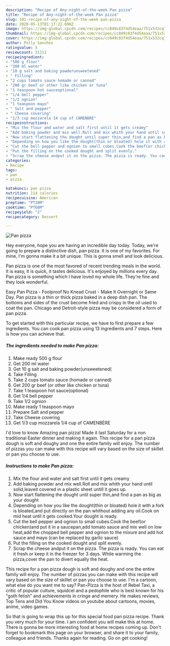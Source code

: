 ```yaml
---
description: "Recipe of Any-night-of-the-week Pan pizza"
title: "Recipe of Any-night-of-the-week Pan pizza"
slug: 101-recipe-of-any-night-of-the-week-pan-pizza
date: 2020-05-13T01:17:22.698Z
image: https://img-global.cpcdn.com/recipes/cc849c83f4d54eaa/751x532cq70/pan-pizza-recipe-main-photo.jpg
thumbnail: https://img-global.cpcdn.com/recipes/cc849c83f4d54eaa/751x532cq70/pan-pizza-recipe-main-photo.jpg
cover: https://img-global.cpcdn.com/recipes/cc849c83f4d54eaa/751x532cq70/pan-pizza-recipe-main-photo.jpg
author: Polly Sanchez
ratingvalue: 5
reviewcount: 31211
recipeingredient:
- "500 g flour"
- "200 ml water"
- "10 g salt and baking powderunsweetened"
- " Filling"
- "2 cups tomato sauce homade or canned"
- "200 gr beef or other like chicken or tuna"
- "1 teaspoon hot sauceoptional"
- "1/4 bell pepper"
- "1/2 ognion"
- "1 teaspoon mayo"
- " Salt and pepper"
- " Cheese covering"
- "1/3 cup mozzarela 14 cup of CAMENBRE"
recipeinstructions:
- "Mix the flour and water and salt first until it gets creamy"
- "Add baking powder and mix well.Roll and mix whith your hand until solid,leaveit covered in a plastic sheet untill it goes up."
- "Now start flattening the dought until super thin,and find a pan as big as your dought"
- "Depending on how you like the dought(thin or bloated) hole it with a fork is bloated,and put directly on the pan whithout adding any oil.Cook on mid heat until it gets cooked.Your dought is ready."
- "Cut the bell pepper and ognion to small cubes.Cook the beef(or chicken)and put it in a saucepan,add tomato sauce and mix well on low heat,add the chopped bell pepper and ognion to the mixure and add hot sauce and mayo (can be replaced by garlic sauce)"
- "Put the filling on the cooked dought and split evenly."
- "Scrap the cheese andput it on the pizza. The pizza is ready. You can eat it fresh or keep it in the freezer for 3 days. While warming the pizza,cover the pan to divert equally the heat."
categories:
- Recipe
tags:
- pan
- pizza

katakunci: pan pizza 
nutrition: 114 calories
recipecuisine: American
preptime: "PT20M"
cooktime: "PT60M"
recipeyield: "2"
recipecategory: Dessert

---
```



![Pan pizza](https://img-global.cpcdn.com/recipes/cc849c83f4d54eaa/751x532cq70/pan-pizza-recipe-main-photo.jpg)

Hey everyone, hope you are having an incredible day today. Today, we're going to prepare a distinctive dish, pan pizza. It is one of my favorites. For mine, I'm gonna make it a bit unique. This is gonna smell and look delicious.

Pan pizza is one of the most favored of recent trending meals in the world. It is easy, it is quick, it tastes delicious. It's enjoyed by millions every day. Pan pizza is something which I have loved my whole life. They're fine and they look wonderful.

Easy Pan Pizza - Foolproof No Knead Crust - Make It Overnight or Same Day. Pan pizza is a thin or thick pizza baked in a deep dish pan. The bottoms and sides of the crust become fried and crispy in the oil used to coat the pan. Chicago and Detroit-style pizza may be considered a form of pan pizza.


To get started with this particular recipe, we have to first prepare a few ingredients. You can cook pan pizza using 13 ingredients and 7 steps. Here is how you can achieve that.

<!--inarticleads1-->

##### The ingredients needed to make Pan pizza:

1. Make ready 500 g flour
1. Get 200 ml water
1. Get 10 g salt and baking powder(unsweetened(
1. Take  Filling
1. Take 2 cups tomato sauce (homade or canned)
1. Get 200 gr beef (or other like chicken or tuna)
1. Take 1 teaspoon hot sauce(optional)
1. Get 1/4 bell pepper
1. Take 1/2 ognion
1. Make ready 1 teaspoon mayo
1. Prepare  Salt and pepper
1. Take  Cheese covering
1. Get 1/3 cup mozzarela 1/4 cup of CAMENBÈRE


I&#39;d love to know Amazing pan pizza! Made it last Saturday for a non traditional Easter dinner and making it again. This recipe for a pan pizza dough is soft and doughy and one the entire family will enjoy. The number of pizzas you can make with this recipe will vary based on the size of skillet or pan you choose to use. 

<!--inarticleads2-->

##### Instructions to make Pan pizza:

1. Mix the flour and water and salt first until it gets creamy
1. Add baking powder and mix well.Roll and mix whith your hand until solid,leaveit covered in a plastic sheet untill it goes up.
1. Now start flattening the dought until super thin,and find a pan as big as your dought
1. Depending on how you like the dought(thin or bloated) hole it with a fork is bloated,and put directly on the pan whithout adding any oil.Cook on mid heat until it gets cooked.Your dought is ready.
1. Cut the bell pepper and ognion to small cubes.Cook the beef(or chicken)and put it in a saucepan,add tomato sauce and mix well on low heat,add the chopped bell pepper and ognion to the mixure and add hot sauce and mayo (can be replaced by garlic sauce)
1. Put the filling on the cooked dought and split evenly.
1. Scrap the cheese andput it on the pizza. The pizza is ready. You can eat it fresh or keep it in the freezer for 3 days. While warming the pizza,cover the pan to divert equally the heat.


This recipe for a pan pizza dough is soft and doughy and one the entire family will enjoy. The number of pizzas you can make with this recipe will vary based on the size of skillet or pan you choose to use. I&#39;m a cartoon, what else do you want me to say? Pan-Pizza is the host of Rebel Taxi, a critic of popular culture, squidcel and a pedophile who is best known for his &#34;goth fetish&#34; and achievements in cringe and memery. He makes reviews, Top Tens and Did You Know videos on youtube about cartoons, movies, anime, video games. 

So that is going to wrap this up for this special food pan pizza recipe. Thank you very much for your time. I am confident you will make this at home. There is gonna be more interesting food at home recipes coming up. Don't forget to bookmark this page on your browser, and share it to your family, colleague and friends. Thanks again for reading. Go on get cooking!

